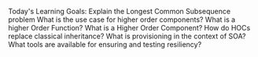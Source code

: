 Today's Learning Goals:
 Explain the Longest Common Subsequence problem
 What is the use case for higher order components?
 What is a higher Order Function?
 What is a Higher Order Component?
 How do HOCs replace classical inheritance?
 What is provisioning in the context of SOA?
 What tools are available for ensuring and testing resiliency?
